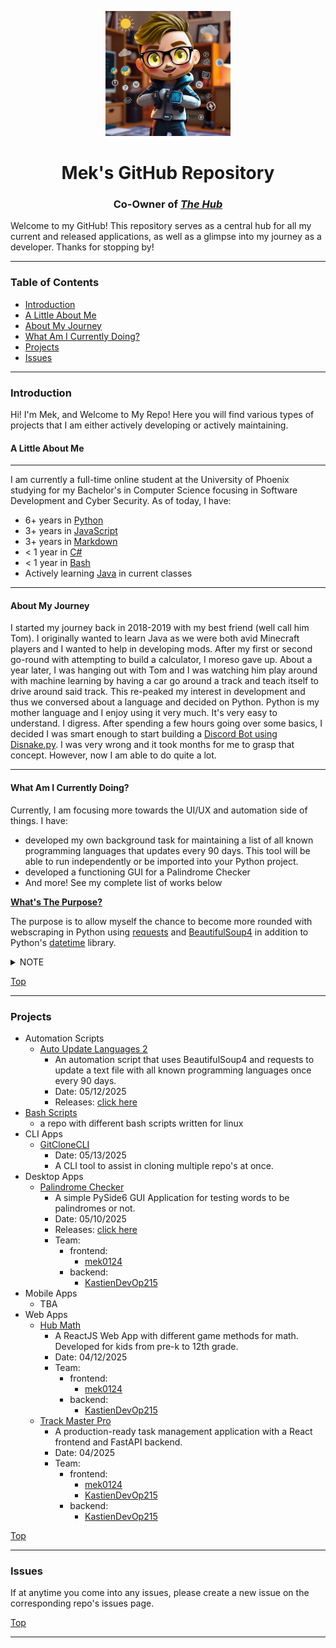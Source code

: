 <label id="top"></label>

<div align="center">
  <img src="./repo_images/mek.jpg" width="200" />
  <h1>Mek's GitHub Repository</h1>
  <h3>
    Co-Owner of 
    <i>
      <a href="https://github.com/theHub12">
        The Hub
      </a>
    </i>
  </h3>
</div>

Welcome to my GitHub! This repository serves as a central hub for all my current and released applications, as well as a glimpse into my journey as a developer. Thanks for stopping by!

---

### Table of Contents

- [Introduction](#introduction)
- [A Little About Me](#a-little-about-me)
- [About My Journey](#about-my-journey)
- [What Am I Currently Doing?](#what-am-i-currently-doing)
- [Projects](#projects)
- [Issues](#issues)

---

### Introduction

Hi! I'm Mek, and Welcome to My Repo! Here you will find various types of projects that I am either actively developing or actively maintaining.

#### A Little About Me
---

I am currently a full-time online student at the University of Phoenix studying for my Bachelor's in Computer Science focusing in Software Development and Cyber Security. As of today, I have:

  - 6+ years in [Python](https://python.org)
  - 3+ years in [JavaScript](https://nodejs.org)
  - 3+ years in [Markdown](https://www.markdownguide.org/basic-syntax/)
  - < 1 year in [C#](https://learn.microsoft.com/en-us/dotnet/csharp/)
  - < 1 year in [Bash](https://www.geeksforgeeks.org/bash-scripting-introduction-to-bash-and-bash-scripting/)
  - Actively learning [Java](https://www.java.com/en/) in current classes

---
#### About My Journey

I started my journey back in 2018-2019 with my best friend (well call him Tom). I originally wanted to learn Java as we were both avid Minecraft players and I wanted to help in developing mods. After my first or second go-round with attempting to build a calculator, I moreso gave up. About a year later, I was hanging out with Tom and I was watching him play around with machine learning by having a car go around a track and teach itself to drive around said track. This re-peaked my interest in development and thus we conversed about a language and decided on Python. Python is my mother language and I enjoy using it very much. It's very easy to understand. I digress. After spending a few hours going over some basics, I decided I was smart enough to start building a [Discord Bot using Disnake.py](https://docs.disnake.dev/en/stable/index.html). I was very wrong and it took months for me to grasp that concept. However, now I am able to do quite a lot.

---
#### What Am I Currently Doing?

Currently, I am focusing more towards the UI/UX and automation side of things. I have:
  - developed my own background task for maintaining a list of all known programming languages that updates every 90 days. This tool will be able to run independently or be imported into your Python project.
  - developed a functioning GUI for a Palindrome Checker
  - And more! See my complete list of works below

<b><u>What's The Purpose?</u></b>

The purpose is to allow myself the chance to become more rounded with webscraping in Python using [requests](https://docs.python-requests.org/en/latest/index.html) and [BeautifulSoup4](https://beautiful-soup-4.readthedocs.io/en/latest/) in addition to Python's [datetime](https://docs.python.org/3/library/datetime.html) library.

<details>
<summary>NOTE</summary>

> At this time, there is no anticipated release date as I am taking my time in learning these concepts. Please be patient. Thanks!
</details>

<a href="#top">Top</a>

---
### Projects

- Automation Scripts
  - [Auto Update Languages 2](https://github.com/mek0124/autoupdate_languages2)
    - An automation script that uses BeautifulSoup4 and requests to update a text file with all known programming languages once every 90 days.
    - Date: 05/12/2025
    - Releases: [click here](https://github.com/mek0124/autoupdate_languages2/releases)
- [Bash Scripts](https://github.com/mek0124/bash-scripts)
  - a repo with different bash scripts written for linux
- CLI Apps
  - [GitCloneCLI](https://github.com/mek0124/GitCloneCLI)
    - Date: 05/13/2025
    - A CLI tool to assist in cloning multiple repo's at once.
- Desktop Apps
  - [Palindrome Checker](https://github.com/mek0124/PalindromeChecker)
    - A simple PySide6 GUI Application for testing words to be palindromes or not.
    - Date: 05/10/2025
    - Releases: [click here](https://github.com/mek0124/PalindromeChecker/releases)
    - Team: 
      - frontend:
        - [mek0124](https://github.com/mek0124)
      - backend:
        - [KastienDevOp215](https://github.com/KastienDevOp)
- Mobile Apps
  - TBA
- Web Apps
  - [Hub Math](https://github.com/mek0124/HubMath)
    - A ReactJS Web App with different game methods for math. Developed for kids from pre-k to 12th grade.
    - Date: 04/12/2025
    - Team:
      - frontend:
        - [mek0124](https://github.com/mek0124)
      - backend:
        - [KastienDevOp215](https://github.com/KastienDevOp)
  - [Track Master Pro](https://github.com/mek0124/TrackMasterPro)
    - A production-ready task management application with a React frontend and FastAPI backend.
    - Date: 04/2025
    - Team:
      - frontend:
        - [mek0124](https://github.com/mek0124)
        - [KastienDevOp215](https://github.com/KastienDevOp)
      - backend:
        - [KastienDevOp215](https://github.com/KastienDevOp)

<a href="#top">Top</a>

---
### Issues

If at anytime you come into any issues, please create a new issue on the corresponding repo's issues page.

<a href="#top">Top</a>

---
